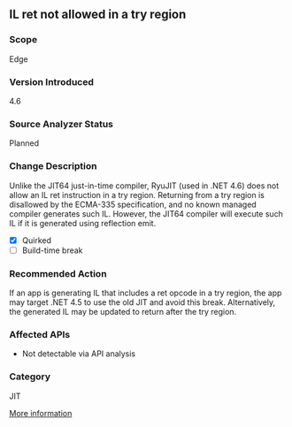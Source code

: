 ## IL ret not allowed in a try region

### Scope
Edge

### Version Introduced
4.6

### Source Analyzer Status
Planned

### Change Description
Unlike the JIT64 just-in-time compiler, RyuJIT (used in .NET 4.6) does not allow an IL ret instruction in a try region. Returning from a try region is disallowed by the ECMA-335 specification, and no known managed compiler generates such IL. However, the JIT64 compiler will execute such IL if it is generated using reflection emit.

- [x] Quirked
- [ ] Build-time break

### Recommended Action
If an app is generating IL that includes a ret opcode in a try region, the app may target .NET 4.5 to use the old JIT and avoid this break. Alternatively, the generated IL may be updated to return after the try region.

### Affected APIs
* Not detectable via API analysis

### Category
JIT

[More information](https://msdn.microsoft.com/en-us/library/dn833125(v=vs.110).aspx#RyuJIT)

<!--
    ### Notes
    We could maybe detect this by looking for apps that emit ret opcodes, but we'd have to also know whether they were emitted into a try block.
-->

<!-- breaking change id: 80 -->
